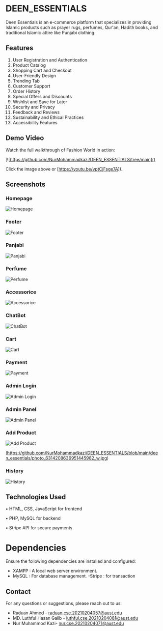 # DEEN_ESSENTIALS

Deen Essentials is an e-commerce platform that specializes in providing Islamic
products such as prayer rugs, perfumes, Qur'an, Hadith books, and traditional
Islamic attire like Punjabi clothing.

## Features
1. User Registration and Authentication
2. Product Catalog
3. Shopping Cart and Checkout
4. User-Friendly Design
5. Trending Tab
6. Customer Support
7. Order History
8. Special Offers and Discounts
9. Wishlist and Save for Later
10. Security and Privacy
11. Feedback and Reviews
12. Sustainability and Ethical Practices
13. Accessibility Features
## Demo Video

Watch the full walkthrough of Fashion World in action:

[![https://github.com/NurMohammadkazi/DEEN_ESSENTIALS/tree/main]()

Click the image above or [https://youtu.be/vptCjFsge7A]).

## Screenshots

### Homepage
![Homepage](https://github.com/NurMohammadkazi/DEEN_ESSENTIALS/blob/main/deen_essentials/photo_6314208636951445965_w.jpg)

### Footer
![Footer](https://github.com/NurMohammadkazi/DEEN_ESSENTIALS/blob/main/deen_essentials/photo_6314208636951445967_w.jpg)

### Panjabi
![Panjabi](https://github.com/NurMohammadkazi/DEEN_ESSENTIALS/blob/main/deen_essentials/photo_6314208636951445985_w.jpg)

### Perfume
![Perfume](https://github.com/NurMohammadkazi/DEEN_ESSENTIALS/blob/main/deen_essentials/photo_6314208636951445984_w.jpg
)

### Accessorice
![ Accessorice](https://github.com/NurMohammadkazi/DEEN_ESSENTIALS/blob/main/deen_essentials/photo_6314208636951445986_w.jpg
)

### ChatBot
![ ChatBot](https://github.com/NurMohammadkazi/DEEN_ESSENTIALS/blob/main/deen_essentials/photo_6314208636951445969_y.jpg
)

### Cart
![ Cart](https://github.com/NurMohammadkazi/DEEN_ESSENTIALS/blob/main/deen_essentials/photo_6314208636951445974_w.jpg
)

### Payment
![ Payment](https://github.com/NurMohammadkazi/DEEN_ESSENTIALS/blob/main/deen_essentials/photo_6314208636951445976_w.jpg)


### Admin Login
![ Admin Login](https://github.com/NurMohammadkazi/DEEN_ESSENTIALS/blob/main/deen_essentials/photo_6314208636951445978_y.jpg)

### Admin Panel
![ Admin Panel](https://github.com/NurMohammadkazi/DEEN_ESSENTIALS/blob/main/deen_essentials/photo_6314208636951445979_w.jpg)

### Add Product
![Add Product](https://github.com/NurMohammadkazi/DEEN_ESSENTIALS/blob/main/deen_essentials/photo_6314208636951445981_y.jpg)

(https://github.com/NurMohammadkazi/DEEN_ESSENTIALS/blob/main/deen_essentials/photo_6314208636951445982_w.jpg)

### History
![History](https://github.com/NurMohammadkazi/DEEN_ESSENTIALS/blob/main/deen_essentials/photo_6314208636951445983_w.jpg)



## Technologies Used

• HTML, CSS, JavaScript for frontend

• PHP, MySQL for backend

• Stripe API for secure payments

# Dependencies

Ensure the following dependencies are installed and configured:

- XAMPP : A local web server environment.
- MySQL : For database management.
-Stripe : for transaction

## Contact

For any questions or suggestions, please reach out to us:
- Raduan Ahmed - raduan.cse.20210204057@aust.edu
- MD. Luthful Hasan Galib - luthful.cse.20210204081@aust.edu
- Nur Muhammod Kazi- nur.cse.20210204071@aust.edu



